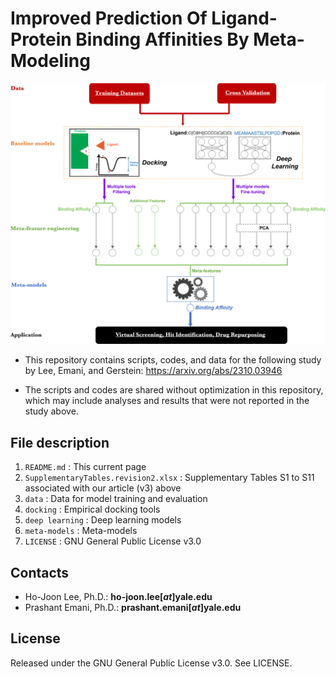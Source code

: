 # Improved Prediction Of Ligand-Protein Binding Affinities By Meta-Modeling
<p align="center">
  <img src="https://github.com/Lee1701/Lee2023a/blob/main/images/Fig1.revised.png" width="600">
</p>

- This repository contains scripts, codes, and data for the following study by Lee, Emani, and Gerstein:
<https://arxiv.org/abs/2310.03946>

- The scripts and codes are shared without optimization in this repository, which may include analyses and results that were not reported in the study above.

## File description
1. `README.md`
  : This current page
2. `SupplementaryTables.revision2.xlsx`
  : Supplementary Tables S1 to S11 associated with our article (v3) above
3. `data`
  : Data for model training and evaluation
4. `docking`
  : Empirical docking tools
5. `deep learning`
  : Deep learning models
6. `meta-models`
  : Meta-models
7. `LICENSE`
  : GNU General Public License v3.0

## Contacts
- Ho-Joon Lee, Ph.D.: **ho-joon.lee[_at_]yale.edu**
- Prashant Emani, Ph.D.: **prashant.emani[_at_]yale.edu**

## License
Released under the GNU General Public License v3.0. See LICENSE.
